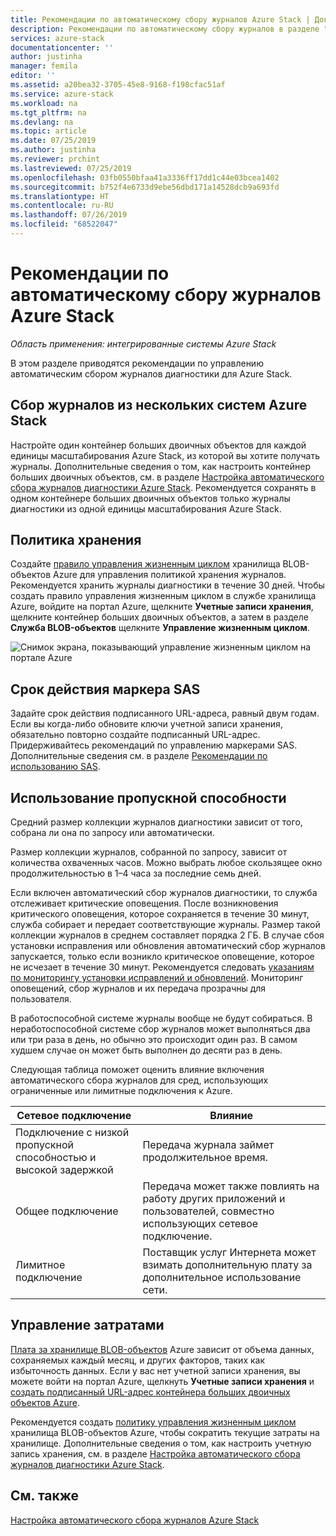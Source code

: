 ```yaml
---
title: Рекомендации по автоматическому сбору журналов Azure Stack | Документация Майкрософт
description: Рекомендации по автоматическому сбору журналов в разделе "Справка и поддержка" в Azure Stack.
services: azure-stack
documentationcenter: ''
author: justinha
manager: femila
editor: ''
ms.assetid: a20bea32-3705-45e8-9168-f198cfac51af
ms.service: azure-stack
ms.workload: na
ms.tgt_pltfrm: na
ms.devlang: na
ms.topic: article
ms.date: 07/25/2019
ms.author: justinha
ms.reviewer: prchint
ms.lastreviewed: 07/25/2019
ms.openlocfilehash: 03fb0550bfaa41a3336ff17dd1c44e03bcea1402
ms.sourcegitcommit: b752f4e6733d9ebe56dbd171a14528dcb9a693fd
ms.translationtype: HT
ms.contentlocale: ru-RU
ms.lasthandoff: 07/26/2019
ms.locfileid: "68522047"
---
```

# <a name="best-practices-for-automatic-azure-stack-log-collection"></a>Рекомендации по автоматическому сбору журналов Azure Stack 

*Область применения: интегрированные системы Azure Stack*


В этом разделе приводятся рекомендации по управлению автоматическим сбором журналов диагностики для Azure Stack. 

## <a name="collecting-logs-from-multiple-azure-stack-systems"></a>Сбор журналов из нескольких систем Azure Stack

Настройте один контейнер больших двоичных объектов для каждой единицы масштабирования Azure Stack, из которой вы хотите получать журналы. Дополнительные сведения о том, как настроить контейнер больших двоичных объектов, см. в разделе [Настройка автоматического сбора журналов диагностики Azure Stack](azure-stack-configure-automatic-diagnostic-log-collection.md). Рекомендуется сохранять в одном контейнере больших двоичных объектов только журналы диагностики из одной единицы масштабирования Azure Stack. 

## <a name="retention-policy"></a>Политика хранения

Создайте [правило управления жизненным циклом](https://docs.microsoft.com/azure/storage/blobs/storage-lifecycle-management-concepts) хранилища BLOB-объектов Azure для управления политикой хранения журналов. Рекомендуется хранить журналы диагностики в течение 30 дней. Чтобы создать правило управления жизненным циклом в службе хранилища Azure, войдите на портал Azure, щелкните **Учетные записи хранения**, щелкните контейнер больших двоичных объектов, а затем в разделе **Служба BLOB-объектов** щелкните **Управление жизненным циклом**.

![Снимок экрана, показывающий управление жизненным циклом на портале Azure](media/azure-stack-automatic-log-collection/blob-storage-lifecycle-management.png)


## <a name="sas-token-expiration"></a>Срок действия маркера SAS

Задайте срок действия подписанного URL-адреса, равный двум годам. Если вы когда-либо обновите ключи учетной записи хранения, обязательно повторно создайте подписанный URL-адрес. Придерживайтесь рекомендаций по управлению маркерами SAS. Дополнительные сведения см. в разделе [Рекомендации по использованию SAS](https://docs.microsoft.com/azure/storage/common/storage-dotnet-shared-access-signature-part-1#best-practices-when-using-sas).


## <a name="bandwidth-consumption"></a>Использование пропускной способности

Средний размер коллекции журналов диагностики зависит от того, собрана ли она по запросу или автоматически. 

Размер коллекции журналов, собранной по запросу, зависит от количества охваченных часов. Можно выбрать любое скользящее окно продолжительностью в 1–4 часа за последние семь дней. 

Если включен автоматический сбор журналов диагностики, то служба отслеживает критические оповещения. После возникновения критического оповещения, которое сохраняется в течение 30 минут, служба собирает и передает соответствующие журналы. Размер такой коллекции журналов в среднем составляет порядка 2 ГБ. В случае сбоя установки исправления или обновления автоматический сбор журналов запускается, только если возникло критическое оповещение, которое не исчезает в течение 30 минут. Рекомендуется следовать [указаниям по мониторингу установки исправлений и обновлений](azure-stack-updates.md).
Мониторинг оповещений, сбор журналов и их передача прозрачны для пользователя. 



В работоспособной системе журналы вообще не будут собираться. В неработоспособной системе сбор журналов может выполняться два или три раза в день, но обычно это происходит один раз. В самом худшем случае он может быть выполнен до десяти раз в день.  

Следующая таблица поможет оценить влияние включения автоматического сбора журналов для сред, использующих ограниченные или лимитные подключения к Azure.

| Сетевое подключение | Влияние |
|--------------------|--------|
| Подключение с низкой пропускной способностью и высокой задержкой | Передача журнала займет продолжительное время. | 
| Общее подключение | Передача может также повлиять на работу других приложений и пользователей, совместно использующих сетевое подключение. |
| Лимитное подключение | Поставщик услуг Интернета может взимать дополнительную плату за дополнительное использование сети. |


## <a name="managing-costs"></a>Управление затратами

[Плата за хранилище BLOB-объектов](https://azure.microsoft.com/pricing/details/storage/blobs/) Azure зависит от объема данных, сохраняемых каждый месяц, и других факторов, таких как избыточность данных. Если у вас нет учетной записи хранения, вы можете войти на портал Azure, щелкнуть **Учетные записи хранения** и [создать подписанный URL-адрес контейнера больших двоичных объектов Azure](azure-stack-configure-automatic-diagnostic-log-collection.md).

Рекомендуется создать [политику управления жизненным циклом](https://docs.microsoft.com/azure/storage/blobs/storage-lifecycle-management-concepts) хранилища BLOB-объектов Azure, чтобы сократить текущие затраты на хранилище. Дополнительные сведения о том, как настроить учетную запись хранения, см. в разделе [Настройка автоматического сбора журналов диагностики Azure Stack](azure-stack-configure-automatic-diagnostic-log-collection.md).

## <a name="see-also"></a>См. также

[Настройка автоматического сбора журналов Azure Stack](azure-stack-best-practices-automatic-diagnostic-log-collection.md)

